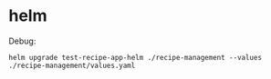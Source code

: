 # helm
Debug:
```
helm upgrade test-recipe-app-helm ./recipe-management --values ./recipe-management/values.yaml
```